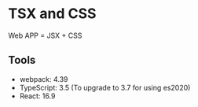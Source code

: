 # TSX and CSS

Web APP = JSX + CSS

## Tools

- webpack: 4.39
- TypeScript: 3.5 (To upgrade to 3.7 for using es2020)
- React: 16.9